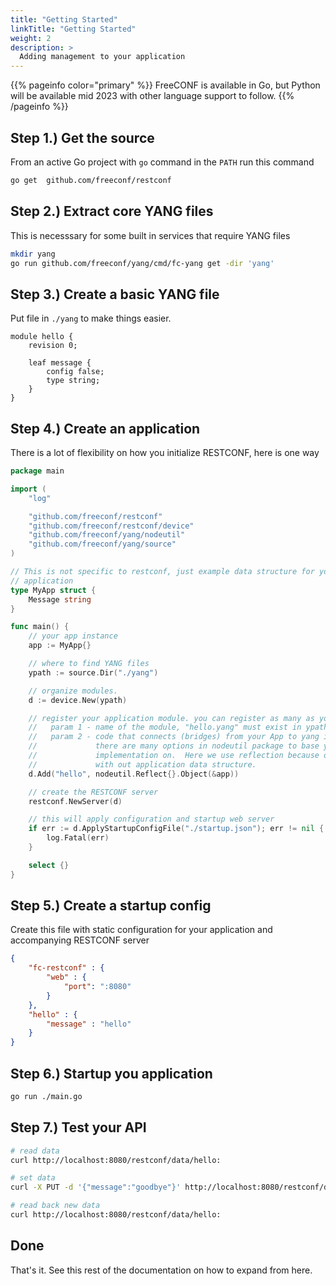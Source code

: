 ```yaml
---
title: "Getting Started"
linkTitle: "Getting Started"
weight: 2
description: >
  Adding management to your application
---
```


{{% pageinfo color="primary" %}}
FreeCONF is available in Go, but Python will be available mid 2023 with other language support to follow.
{{% /pageinfo %}}

## Step 1.) Get the source

From an active Go project with `go` command in the `PATH` run this command

```bash
go get  github.com/freeconf/restconf
```

## Step 2.) Extract core YANG files

This is necesssary for some built in services that require YANG files

```bash
mkdir yang
go run github.com/freeconf/yang/cmd/fc-yang get -dir 'yang'
```

## Step 3.) Create a basic YANG file

Put file in `./yang` to make things easier.

```
module hello {
    revision 0;

    leaf message {
        config false;
        type string;
    }
}
```

## Step 4.) Create an application

There is a lot of flexibility on how you initialize RESTCONF, here is one way

```go
package main

import (
	"log"

	"github.com/freeconf/restconf"
	"github.com/freeconf/restconf/device"
	"github.com/freeconf/yang/nodeutil"
	"github.com/freeconf/yang/source"
)

// This is not specific to restconf, just example data structure for your
// application
type MyApp struct {
	Message string
}

func main() {
	// your app instance
	app := MyApp{}

	// where to find YANG files
	ypath := source.Dir("./yang")

	// organize modules.
	d := device.New(ypath)

	// register your application module. you can register as many as you want here.
	//   param 1 - name of the module, "hello.yang" must exist in ypath
	//   param 2 - code that connects (bridges) from your App to yang interface
	//             there are many options in nodeutil package to base your
	//             implementation on.  Here we use reflection because our yang file aligns
	//             with out application data structure.
	d.Add("hello", nodeutil.Reflect{}.Object(&app))

	// create the RESTCONF server
	restconf.NewServer(d)

	// this will apply configuration and startup web server
	if err := d.ApplyStartupConfigFile("./startup.json"); err != nil {
		log.Fatal(err)
	}

	select {}
}
```

## Step 5.) Create a startup config

Create this file with static configuration for your application and accompanying RESTCONF server

```json
{
    "fc-restconf" : {
        "web" : {
            "port": ":8080"
        }
    },
    "hello" : {
        "message" : "hello"
    }
}
```

## Step 6.) Startup you application

```bash
go run ./main.go
```

## Step 7.) Test your API

```bash
# read data
curl http://localhost:8080/restconf/data/hello:

# set data
curl -X PUT -d '{"message":"goodbye"}' http://localhost:8080/restconf/data/hello:

# read back new data
curl http://localhost:8080/restconf/data/hello:
```

## Done

That's it.  See this rest of the documentation on how to expand from here.
